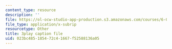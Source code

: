 ```yaml
---
content_type: resource
description: ''
file: https://ol-ocw-studio-app-production.s3.amazonaws.com/courses/6-004-computation-structures-spring-2017/023bc485185472c41667f52588136a05_uh5zxZCp70c.srt
file_type: application/x-subrip
resourcetype: Other
title: 3play caption file
uid: 023bc485-1854-72c4-1667-f52588136a05
---
```

